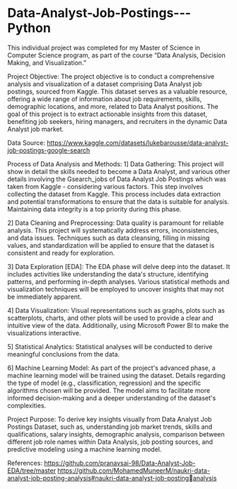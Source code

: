 # Data-Analyst-Job-Postings---Python

This individual project was completed for my Master of Science in Computer Science program, as part of the course “Data Analysis, Decision Making, and Visualization.”

Project Objective:
The project objective is to conduct a comprehensive analysis and visualization of a dataset comprising Data Analyst job 
postings, sourced from Kaggle. This dataset serves as a valuable resource, offering a wide range of information about job 
requirements, skills, demographic locations, and more, related to Data Analyst positions. The goal of this project is to extract 
actionable insights from this dataset, benefiting job seekers, hiring managers, and recruiters in the dynamic Data Analyst 
job market.

Data Source: 
https://www.kaggle.com/datasets/lukebarousse/data-analyst-job-postings-google-search

Process of Data Analysis and Methods:
1] Data Gathering: This project will show in detail the skills needed to become a Data Analyst, and various other 
details involving the Gsearch_jobs of Data Analyst Job Postings which was taken from Kaggle - considering various 
factors. This step involves collecting the dataset from Kaggle. This process includes data extraction and potential 
transformations to ensure that the data is suitable for analysis. Maintaining data integrity is a top priority during this 
phase.

2] Data Cleaning and Preprocessing: Data quality is paramount for reliable analysis. This project will systematically 
address errors, inconsistencies, and data issues. Techniques such as data cleansing, filling in missing values, and 
standardization will be applied to ensure that the dataset is consistent and ready for exploration.

3] Data Exploration [EDA]: The EDA phase will delve deep into the dataset. It includes activities like understanding 
the data's structure, identifying patterns, and performing in-depth analyses. Various statistical methods and 
visualization techniques will be employed to uncover insights that may not be immediately apparent.

4] Data Visualization: Visual representations such as graphs, plots such as scatterplots, charts, and other plots will be 
used to provide a clear and intuitive view of the data. Additionally, using Microsoft Power BI to make the 
visualizations interactive.

5] Statistical Analytics: Statistical analyses will be conducted to derive meaningful conclusions from the data.

6] Machine Learning Model: As part of the project's advanced phase, a machine learning model will be trained using 
the dataset. Details regarding the type of model (e.g., classification, regression) and the specific algorithms chosen 
will be provided. The model aims to facilitate more informed decision-making and a deeper understanding of the 
dataset's complexities.

Project Purpose:
To derive key insights visually from Data Analyst Job Postings Dataset, such as, understanding job market trends, skills and 
qualifications, salary insights, demographic analysis, comparison between different job role names within Data Analysis,
job posting sources, and predictive modeling using a machine learning model.

References:
https://github.com/pranavsai-98/Data-Analyst-Job-EDA/tree/master
https://github.com/MohamedMuneerM/naukri-data-analyst-job-posting-analysis#naukri-data-analyst-job-postinganalysis
